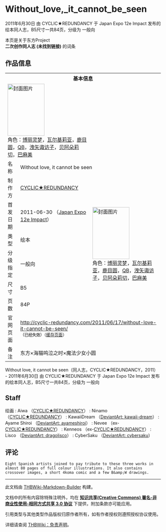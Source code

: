 # Without_love,_it_cannot_be_seen

<!-- source html: G:\repos\THBWiki-Markdown-Builder\THBWikiMarkdown\Temp\main\d\db\ns0%3AWithout_love%2C_it_cannot_be_seen.html -->

2011年6月30日 由 CYCLIC★REDUNDANCY 于 Japan Expo 12e Impact 发布的绘本同人志，B5尺寸一共84页，分级为 一般向

本页是关于东方Project  
 **二次创作同人志 (未找到链接)** 的词条
## 作品信息

<table><tbody><tr><th colspan="3">基本信息</th></tr><tr><td class="cover-artwork-mobile" colspan="2"><a href="./文件-Without_love,_it_cannot_be_seen封面.jpg.md" class="image" title="封面图片"><img alt="封面图片" src="https://upload.thwiki.cc/thumb/8/88/Without_love%2C_it_cannot_be_seen%E5%B0%81%E9%9D%A2.jpg/119px-Without_love%2C_it_cannot_be_seen%E5%B0%81%E9%9D%A2.jpg" decoding="async" loading="lazy" width="119" height="168" srcset="https://upload.thwiki.cc/thumb/8/88/Without_love%2C_it_cannot_be_seen%E5%B0%81%E9%9D%A2.jpg/178px-Without_love%2C_it_cannot_be_seen%E5%B0%81%E9%9D%A2.jpg 1.5x, https://upload.thwiki.cc/thumb/8/88/Without_love%2C_it_cannot_be_seen%E5%B0%81%E9%9D%A2.jpg/237px-Without_love%2C_it_cannot_be_seen%E5%B0%81%E9%9D%A2.jpg 2x" data-file-width="424" data-file-height="600"></a><div class="cover-char">角色：<a href="./博丽灵梦.md" title="博丽灵梦">博丽灵梦</a>，<a href="/index.php?title=%E7%93%A6%E5%B0%94%E5%9F%BA%E8%8E%89%E4%BA%9A&amp;action=edit&amp;redlink=1" class="new" title="瓦尔基莉亚（页面不存在）">瓦尔基莉亚</a>，<a href="/index.php?title=%E9%B9%BF%E7%9B%AE%E5%9C%86&amp;action=edit&amp;redlink=1" class="new" title="鹿目圆（页面不存在）">鹿目圆</a>，<a href="/index.php?title=QB&amp;action=edit&amp;redlink=1" class="new" title="QB（页面不存在）">QB</a>，<a href="./洩矢诹访子.md" title="洩矢诹访子">洩矢诹访子</a>，<a href="/index.php?title=%E8%B4%9D%E9%98%BF%E6%9C%B5%E8%8E%89%E5%88%87&amp;action=edit&amp;redlink=1" class="new" title="贝阿朵莉切（页面不存在）">贝阿朵莉切</a>，<a href="/index.php?title=%E5%B7%B4%E9%BA%BB%E7%BE%8E&amp;action=edit&amp;redlink=1" class="new" title="巴麻美（页面不存在）">巴麻美</a></div></td>
</tr><tr><td class="label">名称</td><td colspan="2"> Without love, it cannot be seen </td></tr><tr><td class="label">制作方</td><td><a href="./CYCLIC★REDUNDANCY.md" title="CYCLIC★REDUNDANCY">CYCLIC★REDUNDANCY</a></td><td class="cover-artwork" rowspan="6" style="min-width:168px;"><a href="./文件-Without_love,_it_cannot_be_seen封面.jpg.md" class="image" title="封面图片"><img alt="封面图片" src="https://upload.thwiki.cc/thumb/8/88/Without_love%2C_it_cannot_be_seen%E5%B0%81%E9%9D%A2.jpg/119px-Without_love%2C_it_cannot_be_seen%E5%B0%81%E9%9D%A2.jpg" decoding="async" loading="lazy" width="119" height="168" srcset="https://upload.thwiki.cc/thumb/8/88/Without_love%2C_it_cannot_be_seen%E5%B0%81%E9%9D%A2.jpg/178px-Without_love%2C_it_cannot_be_seen%E5%B0%81%E9%9D%A2.jpg 1.5x, https://upload.thwiki.cc/thumb/8/88/Without_love%2C_it_cannot_be_seen%E5%B0%81%E9%9D%A2.jpg/237px-Without_love%2C_it_cannot_be_seen%E5%B0%81%E9%9D%A2.jpg 2x" data-file-width="424" data-file-height="600"></a><div class="cover-char">角色：<a href="./博丽灵梦.md" title="博丽灵梦">博丽灵梦</a>，<a href="/index.php?title=%E7%93%A6%E5%B0%94%E5%9F%BA%E8%8E%89%E4%BA%9A&amp;action=edit&amp;redlink=1" class="new" title="瓦尔基莉亚（页面不存在）">瓦尔基莉亚</a>，<a href="/index.php?title=%E9%B9%BF%E7%9B%AE%E5%9C%86&amp;action=edit&amp;redlink=1" class="new" title="鹿目圆（页面不存在）">鹿目圆</a>，<a href="/index.php?title=QB&amp;action=edit&amp;redlink=1" class="new" title="QB（页面不存在）">QB</a>，<a href="./洩矢诹访子.md" title="洩矢诹访子">洩矢诹访子</a>，<a href="/index.php?title=%E8%B4%9D%E9%98%BF%E6%9C%B5%E8%8E%89%E5%88%87&amp;action=edit&amp;redlink=1" class="new" title="贝阿朵莉切（页面不存在）">贝阿朵莉切</a>，<a href="/index.php?title=%E5%B7%B4%E9%BA%BB%E7%BE%8E&amp;action=edit&amp;redlink=1" class="new" title="巴麻美（页面不存在）">巴麻美</a></div></td>
</tr><tr><td class="label">首发日期</td><td>2011-06-30&#160;（<a href="/展会作品列表?e=Japan+Expo%2312e_Impact">Japan Expo 12e Impact</a>）</td></tr><tr><td class="label">类型</td><td>绘本</td></tr><tr><td class="label">分级指定</td><td>一般向</td></tr><tr><td class="label">尺寸</td><td>B5</td></tr><tr><td class="label">页数</td><td>84P</td></tr>
<tr><td class="label">官网页面</td><td colspan="2"><a rel="nofollow" class="external free" href="http://cyclic-redundancy.com/2011/06/17/without-love-it-cannot-be-seen/">http://cyclic-redundancy.com/2011/06/17/without-love-it-cannot-be-seen/</a><br><span style="font-family: sans-serif; cursor: default; color:#555; font-size: 0.8em; bottom: 0.1em; font-weight: bold;" title="连接到已经失效网页">（已经失效）</span><small>（<a rel="nofollow" class="external text" href="https://web.archive.org/web/20121222033509/http://cyclic-redundancy.com/2011/06/17/without-love-it-cannot-be-seen/">缓存页面</a>）</small></td></tr><tr><td class="label">备注</td><td colspan="2">东方×海猫鸣泣之时×魔法少女小圆</td></tr></tbody></table>

Without love, it cannot be seen（同人志，CYCLIC★REDUNDANCY，2011） - 2011年6月30日 由 CYCLIC★REDUNDANCY 于 Japan Expo 12e Impact 发布的绘本同人志，B5尺寸一共84页，分级为 一般向
## Staff
绘画
: Aiwa （[CYCLIC★REDUNDANCY](./CYCLIC★REDUNDANCY.md)）
: Ninamo （[CYCLIC★REDUNDANCY](./CYCLIC★REDUNDANCY.md)）
: KawaiiDream （[DeviantArt: kawaii-dream](https://www.deviantart.com/kawaii-dream)）
: Ayame Shiroi （[DeviantArt: ayameshiroi](https://www.deviantart.com/ayameshiroi)）
: Nevee （ex-[CYCLIC★REDUNDANCY](./CYCLIC★REDUNDANCY.md)）
: Kenneos （ex-[CYCLIC★REDUNDANCY](./CYCLIC★REDUNDANCY.md)）
: Lisco （[DeviantArt: dragolisco](https://www.deviantart.com/dragolisco)）
: CyberSaku （[DeviantArt: cybersaku](https://www.deviantart.com/cybersaku)）

## 评论
```
Eight Spanish artists joined to pay tribute to these three works in almost 80 pages of full colour illustrations. It also contains crossover images, a short 4koma comic and a few B&amp;W drawings.
```

  
  

  





---

此文档由 [THBWiki-Markdown-Builder](https://github.com/Delsin-Yu/THBWiki-Markdown-Builder) 构建。

文档中的所有内容除特殊注明外，均在 [**知识共享(Creative Commons) 署名-非商业性使用-相同方式共享 3.0 协议**](https://creativecommons.org/licenses/by-sa/3.0/deed.zh-hans) 下提供，附加条款亦可能应用。

引用类型与其他类型作品版权归原作者所有，如有作者授权则遵照授权协议使用。

详细请查阅 [THBWiki：免责声明](https://thbwiki.cc/THBWiki:%E5%85%8D%E8%B4%A3%E5%A3%B0%E6%98%8E)。


